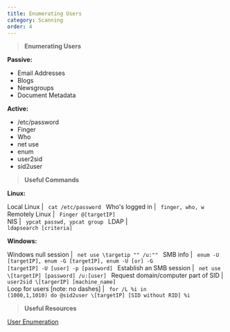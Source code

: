 ```yaml
---
title: Enumerating Users 
category: Scanning
order: 4
---
```


> **Enumerating Users**

**Passive:**

* Email Addresses
* Blogs
* Newsgroups
* Document Metadata

**Active:**

* /etc/password
* Finger
* Who
* net use
* enum
* user2sid
* sid2user

> **Useful Commands**

**Linux:**

Local Linux | <code> cat /etc/password </code>
Who's logged in | <code> finger, who, w </code>
Remotely Linux | <code> Finger @[targetIP] </code>
NIS | <code> ypcat passwd, ypcat group </code>
LDAP | <code> ldapsearch [criteria] </code>

**Windows:**

Windows null session |  <code> net use \\targetip "" /u:"" </code>
SMB info | <code> enum -U [targetIP], enum -G [targetIP],  enum -U [or] -G [targetIP] -U [user] -p [password] </code>
Establish an SMB session | <code> net use \\[targetIP] [password] /u:[user] </code>
Request domain/computer part of SID | <code> user2sid \\[targerIP] [machine_name]  </code>
Loop for users  [note: no dashes] | <code> for /L %i in (1000,1,1010) do @sid2user \\[targetIP] [SID without RID] %i  </code>

> **Useful Resources**

[User Enumeration](http://pentestmonkey.net/category/tools/user-enumeration)


